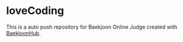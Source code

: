 # loveCoding
This is a auto push repository for Baekjoon Online Judge created with [BaekjoonHub](https://github.com/BaekjoonHub/BaekjoonHub).
